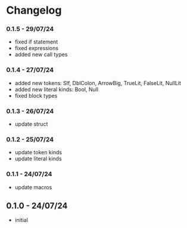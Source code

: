 # Changelog

### 0.1.5 - 29/07/24

- fixed if statement
- fixed expressions
- added new call types

### 0.1.4 - 27/07/24

- added new tokens: Slf, DblColon, ArrowBig, TrueLit, FalseLit, NullLit
- added new literal kinds: Bool, Null
- fixed block types

### 0.1.3 - 26/07/24

- update struct

### 0.1.2 - 25/07/24

- update token kinds
- update literal kinds

### 0.1.1 - 24/07/24

- update macros

## 0.1.0 - 24/07/24

- initial
